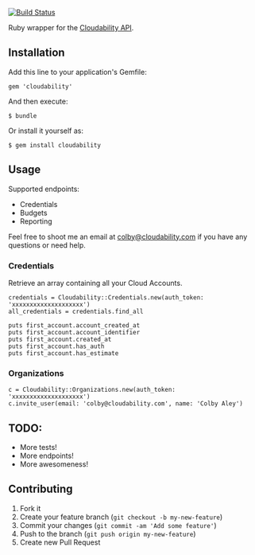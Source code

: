 [![Build Status](https://travis-ci.org/ColbyAley/cloudability.png?branch=master)](https://travis-ci.org/ColbyAley/cloudability)

Ruby wrapper for the [Cloudability API](http://developers.cloudability.com/).

## Installation

Add this line to your application's Gemfile:

    gem 'cloudability'

And then execute:

    $ bundle

Or install it yourself as:

    $ gem install cloudability

## Usage

  Supported endpoints:
  * Credentials
  * Budgets
  * Reporting

Feel free to shoot me an email at colby@cloudability.com if you have any questions or need help.
  
### Credentials
  Retrieve an array containing all your Cloud Accounts.

    credentials = Cloudability::Credentials.new(auth_token: 'xxxxxxxxxxxxxxxxxxxx')
    all_credentials = credentials.find_all

    puts first_account.account_created_at
    puts first_account.account_identifier
    puts first_account.created_at
    puts first_account.has_auth
    puts first_account.has_estimate

### Organizations

    c = Cloudability::Organizations.new(auth_token: 'xxxxxxxxxxxxxxxxxxxx')
    c.invite_user(email: 'colby@cloudability.com', name: 'Colby Aley')

## TODO:
  * More tests!
  * More endpoints!
  * More awesomeness!

## Contributing

1. Fork it
2. Create your feature branch (`git checkout -b my-new-feature`)
3. Commit your changes (`git commit -am 'Add some feature'`)
4. Push to the branch (`git push origin my-new-feature`)
5. Create new Pull Request
